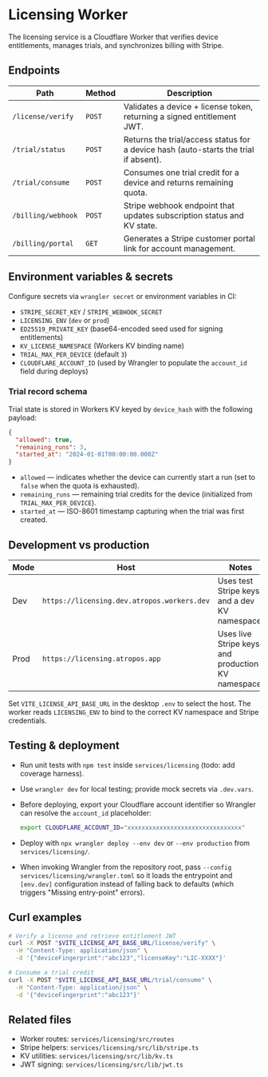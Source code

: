 # Licensing Worker

The licensing service is a Cloudflare Worker that verifies device entitlements, manages trials, and synchronizes billing with Stripe.

## Endpoints

| Path | Method | Description |
| --- | --- | --- |
| `/license/verify` | `POST` | Validates a device + license token, returning a signed entitlement JWT. |
| `/trial/status` | `POST` | Returns the trial/access status for a device hash (auto-starts the trial if absent). |
| `/trial/consume` | `POST` | Consumes one trial credit for a device and returns remaining quota. |
| `/billing/webhook` | `POST` | Stripe webhook endpoint that updates subscription status and KV state. |
| `/billing/portal` | `GET` | Generates a Stripe customer portal link for account management. |

## Environment variables & secrets

Configure secrets via `wrangler secret` or environment variables in CI:

- `STRIPE_SECRET_KEY` / `STRIPE_WEBHOOK_SECRET`
- `LICENSING_ENV` (`dev` or `prod`)
- `ED25519_PRIVATE_KEY` (base64-encoded seed used for signing entitlements)
- `KV_LICENSE_NAMESPACE` (Workers KV binding name)
- `TRIAL_MAX_PER_DEVICE` (default `3`)
- `CLOUDFLARE_ACCOUNT_ID` (used by Wrangler to populate the `account_id` field during deploys)

### Trial record schema

Trial state is stored in Workers KV keyed by `device_hash` with the following payload:

```json
{
  "allowed": true,
  "remaining_runs": 3,
  "started_at": "2024-01-01T00:00:00.000Z"
}
```

- `allowed` — indicates whether the device can currently start a run (set to `false` when the quota is exhausted).
- `remaining_runs` — remaining trial credits for the device (initialized from `TRIAL_MAX_PER_DEVICE`).
- `started_at` — ISO-8601 timestamp capturing when the trial was first created.

## Development vs production

| Mode | Host | Notes |
| --- | --- | --- |
| Dev | `https://licensing.dev.atropos.workers.dev` | Uses test Stripe keys and a dev KV namespace. |
| Prod | `https://licensing.atropos.app` | Uses live Stripe keys and production KV namespace. |

Set `VITE_LICENSE_API_BASE_URL` in the desktop `.env` to select the host. The worker reads `LICENSING_ENV` to bind to the correct KV namespace and Stripe credentials.

## Testing & deployment

- Run unit tests with `npm test` inside `services/licensing` (todo: add coverage harness).
- Use `wrangler dev` for local testing; provide mock secrets via `.dev.vars`.
- Before deploying, export your Cloudflare account identifier so Wrangler can resolve the `account_id` placeholder:

  ```bash
  export CLOUDFLARE_ACCOUNT_ID="xxxxxxxxxxxxxxxxxxxxxxxxxxxxxxxx"
  ```

- Deploy with `npx wrangler deploy --env dev` or `--env production` from `services/licensing/`.
- When invoking Wrangler from the repository root, pass `--config services/licensing/wrangler.toml` so it loads the entrypoint and `[env.dev]` configuration instead of falling back to defaults (which triggers "Missing entry-point" errors).

## Curl examples

```bash
# Verify a license and retrieve entitlement JWT
curl -X POST "$VITE_LICENSE_API_BASE_URL/license/verify" \
  -H "Content-Type: application/json" \
  -d '{"deviceFingerprint":"abc123","licenseKey":"LIC-XXXX"}'

# Consume a trial credit
curl -X POST "$VITE_LICENSE_API_BASE_URL/trial/consume" \
  -H "Content-Type: application/json" \
  -d '{"deviceFingerprint":"abc123"}'
```

## Related files

- Worker routes: `services/licensing/src/routes`
- Stripe helpers: `services/licensing/src/lib/stripe.ts`
- KV utilities: `services/licensing/src/lib/kv.ts`
- JWT signing: `services/licensing/src/lib/jwt.ts`

